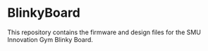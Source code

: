 BlinkyBoard
===========

This repository contains the firmware and design files for the SMU Innovation Gym Blinky Board.  
